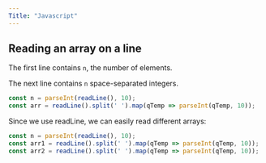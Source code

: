 ```yaml
---
Title: "Javascript"
---
```


## Reading an array on a line

The first line contains `n`, the number of elements.

The next line contains `n` space-separated integers.

```js
const n = parseInt(readLine(), 10);
const arr = readLine().split(' ').map(qTemp => parseInt(qTemp, 10));
```

Since we use readLine, we can easily read different arrays:

```js
const n = parseInt(readLine(), 10);
const arr1 = readLine().split(' ').map(qTemp => parseInt(qTemp, 10));
const arr2 = readLine().split(' ').map(qTemp => parseInt(qTemp, 10));
```
